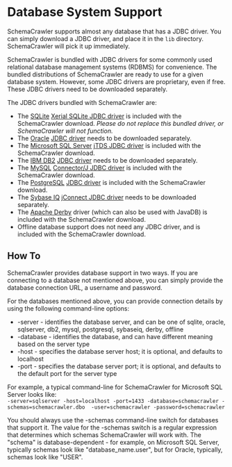 # Database System Support

SchemaCrawler supports almost any database that has a JDBC driver. You can simply download a JDBC 
driver, and place it in the `lib` directory. SchemaCrawler will pick it up immediately. 

SchemaCrawler is bundled with JDBC drivers for some commonly used relational database management 
systems (RDBMS) for convenience. The bundled distributions of SchemaCrawler are ready to use for a 
given database system. However, some JDBC drivers are proprietary, even if free. These JDBC 
drivers need to be downloaded separately.

The JDBC drivers bundled with SchemaCrawler are:

- The [SQLite](http://www.sqlite.org/) [Xerial SQLite JDBC driver](http://www.xerial.org/trac/Xerial/wiki/SQLiteJDBC) 
  is included with the SchemaCrawler download. _Please do not replace this bundled driver, or SchemaCrawler will not function._
- <i class="icon-download-alt"></i> The [Oracle](http://www.oracle.com/) [JDBC driver](http://www.oracle.com/technology/software/tech/java/sqlj_jdbc/index.html) 
  needs to be downloaded separately.
- The [Microsoft SQL Server](http://www.microsoft.com/sqlserver/) [jTDS JDBC driver](http://jtds.sourceforge.net/) 
  is included with the SchemaCrawler download.
- <i class="icon-download-alt"></i> The [IBM DB2](http://www.ibm.com/software/data/db2/) [JDBC driver](http://www.ibm.com/software/data/db2/linux-unix-windows/download.html) 
  needs to be downloaded separately.
- The [MySQL](http://www.mysql.com/) [Connector/J JDBC driver](http://dev.mysql.com/downloads/connector/j/) 
  is included with the SchemaCrawler download.
- The [PostgreSQL](http://www.postgresql.org/) [JDBC driver](http://jdbc.postgresql.org/) 
  is included with the SchemaCrawler download.
- <i class="icon-download-alt"></i> The [Sybase IQ](http://www.sybase.com/products/datawarehousing/sybaseiq) [jConnect JDBC driver](http://www.sybase.com/products/allproductsa-z/softwaredeveloperkit/jconnect) needs to be downloaded separately.
- The [Apache Derby](http://db.apache.org/derby/) driver (which can also be used with JavaDB) 
  is included with the SchemaCrawler download.
- <i class="icon-ok"></i> Offline database support does not need any JDBC driver, 
  and is included with the SchemaCrawler download.

## How To

SchemaCrawler provides database support in two ways. If you are connecting to a database
not mentioned above, you can simply provide the database connection URL, a username and password.

For the databases mentioned above, you can provide connection details by using the following
command-line options:
- -server - identifies the database server, and can be one of sqlite, oracle, sqlserver, db2, mysql, postgresql,
  sybaseiq, derby, offline
- -database - identifies the database, and can have different meaning based on the server type
- -host - specifies the database server host; it is optional, and defaults to localhost
- -port - specifies the database server port; it is optional, and defaults to the default port for the server type

For example, a typical command-line for SchemaCrawler for Microsoft SQL Server looks like:  
`-server=sqlserver -host=localhost -port=1433 -database=schemacrawler -schemas=schemacrawler.dbo 
-user=schemacrawler -password=schemacrawler`

You should always use the -schemas command-line switch for databases that support it. The value 
for the -schemas switch is a regular expression that determines which schemas SchemaCrawler will 
work with. The "schema" is database-dependent - for example, on Microsoft SQL Server, typically 
schemas look like "database_name.user", but for Oracle, typically, schemas look like "USER".
